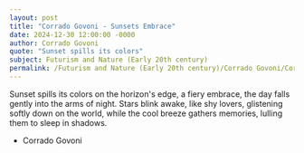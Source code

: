 ```yaml
---
layout: post
title: "Corrado Govoni - Sunsets Embrace"
date: 2024-12-30 12:00:00 -0000
author: Corrado Govoni
quote: "Sunset spills its colors"
subject: Futurism and Nature (Early 20th century)
permalink: /Futurism and Nature (Early 20th century)/Corrado Govoni/Corrado Govoni - Sunsets Embrace
---
```


Sunset spills its colors
on the horizon's edge,
a fiery embrace,
the day falls gently
into the arms of night.
Stars blink awake,
like shy lovers,
glistening softly
down on the world,
while the cool breeze
gathers memories,
lulling them
to sleep in shadows.

- Corrado Govoni
